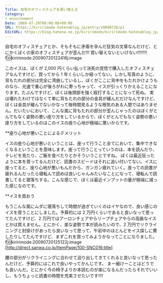 ```yaml
---
Title: 自宅のオフィスチェアを買い替える
Category:
- environment
Date: 2009-07-20T00:00:00+09:00
URL: https://kiririmode.hatenablog.jp/entry/20090720/p1
EditURL: https://blog.hatena.ne.jp/kiririmode/kiririmode.hatenablog.jp/atom/entry/8454420450078212820
---
```



自宅のオフィスチェアとか、そもそもに矛盾を孕んだ狂気の文章なんだけど、とにかくぼくの家のオフィスチェアが歪んだ!!! 買い替えないといけない!!!!!!!!
f:id:kiririmode:20090720122416j:image

このイスは、ぼくが 2,000 円くらい払って決死の覚悟で購入したオフィスチェアなんですけど、買ってから 1 年くらいしか経ってない。しかし写真のように、背もたれの部分は完全に湾曲しているし、ぼくがここに背中をもたれかけようものなら、光速で重心が後ろがわに寄っちゃって、イスが引っくりかえることになります。たぶんですけど、ぼくは後頭部を強く殴打することになって死ぬ。
実は壊れたわけではなくて単に背もたれの部分の金具が緩んだだけなんですけど、ぼくは金具が緩んでないかなって毎時間見るような根気のある人間ではありません。だいたいにおいて、こんな風に背もたれの部分が歪んじゃったのはぼくがとんでもなく姿勢の悪い座り方をしているからで、ぼくがとんでもなく姿勢の悪い座り方をしているのはこのイスの座り心地が極端に悪いからです。

**座り心地が悪いことによるデメリット

イスの座り心地が悪いということは、座って行うこと全てにおいて、集中できなくなるということを意味します。座って行うことっていうのは、本を読んだり、テレビを見たり、ご飯を食べたりとかそういうことですね。
ぼくは最近狂ったように本を買ってるんだけど、読書のスピードはそれに追い付いてない。イスに座ってると、座り心地が悪いもんだから、ガンガン疲れていく。座っての読書が疲れるんだったら寝転んで読めば良いじゃんみたいなことになって、寝転んで読書してると寝落ちする。こんな感じで、ぼくは最近インプットの量が極端に減った感じなのです。

**イスを買おう

もうこんな風にムダに寝落ちして時間が過ぎていくのはイヤなので、良い感じのイスを買うことにしました。予算的には 2 万円くらいであると良いなって思ってたんですけど、2 万円ではアーロンチェアやらリープチェアやらの高級なイスとかは買えません。とにかく、楽な姿勢で本が読みたいので、2 万円でリクライニングと肘掛けがあったら良いなって思って、午前中のほとんどをイス探しに費したりしてたんですけど、まずこれを買ってみようかなってことになりました。
f:id:kiririmode:20090720125122j:image
[http://direct.sanwa.co.jp/ItemPage/100-SNC016:title]

腰の部分がリクライニングに合わせて迫り出してきてくれると良いなって思ったんだけど、予算的にはこれで良いやってかんじです。
まー細けーことはどうでも良いんだ。とにかく今の椅子よりか本読むのが楽になるんだったらそれでいいし、もうちょっと読書の時間を充実させたいです!!!!
